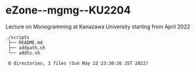 # eZone--mgmg--KU2204

Lecture on Monogramming at Kanazawa University starting from April 2022

    ./scripts
     ├── README.md
     ├── addpath.sh
     └── addts.sh
     
     0 directories, 3 files (Sun May 22 23:30:26 JST 2022)

